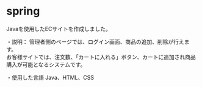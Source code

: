 # spring

Javaを使用したECサイトを作成しました。

・説明：
管理者側のページでは、ログイン画面、商品の追加、削除が行えます。<br>
お客様サイトでは、注文数、「カートに入れる」ボタン、カートに追加され商品購入が可能となるシステムです。

・使用した言語
Java、HTML、CSS
